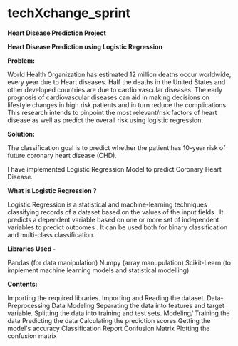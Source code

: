 # techXchange_sprint
**Heart Disease Prediction Project**

**Heart Disease Prediction using Logistic Regression**

**Problem:**

World Health Organization has estimated 12 million deaths occur worldwide, every year due to Heart diseases. Half the deaths in the United States and other developed countries are due to cardio vascular diseases. The early prognosis of cardiovascular diseases can aid in making decisions on lifestyle changes in high risk patients and in turn reduce the complications. This research intends to pinpoint the most relevant/risk factors of heart disease as well as predict the overall risk using logistic regression.

**Solution:**

The classification goal is to predict whether the patient has 10-year risk of future coronary heart disease (CHD).

I have implemented Logistic Regression Model to predict Coronary Heart Disease.

**What is Logistic Regression ?**

Logistic Regression is a statistical and machine-learning techniques classifying records of a dataset based on the values of the input fields . It predicts a dependent variable based on one or more set of independent variables to predict outcomes . It can be used both for binary classification and multi-class classification.

**Libraries Used -**

Pandas (for data manipulation)
Numpy (array manupulation)
Scikit-Learn (to implement machine learning models and statistical modelling)

**Contents:**

Importing the required libraries.
Importing and Reading the dataset.
Data-Preprocessing
Data Modeling
Separating the data into features and target variable.
Splitting the data into training and test sets.
Modeling/ Training the data
Predicting the data
Calculating the prediction scores
Getting the model's accuracy
Classification Report
Confusion Matrix
Plotting the confusion matrix
